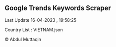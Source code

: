 

## Google Trends Keywords Scraper 
 
Last Update 16-04-2023 , 19:58:25

Country List :
VIETNAM.json



© Abdul Muttaqin 
